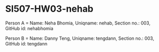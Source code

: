 # SI507-HW03-nehab
Person A = Name: Neha Bhomia, Uniqname: nehab, Section no.: 003, GitHub id: nehabhomia

Person B = Name: Danny Teng, Uniqname: tengdann, Section no.: 003, GitHub id: tengdann
